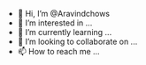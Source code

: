 - 👋 Hi, I’m @Aravindchows
- 👀 I’m interested in ...
- 🌱 I’m currently learning ...
- 💞️ I’m looking to collaborate on ...
- 📫 How to reach me ...

<!---
Aravindchows/Aravindchows is a ✨ special ✨ repository because its `README.md` (this file) appears on your GitHub profile.
You can click the Preview link to take a look at your changes.
--->
